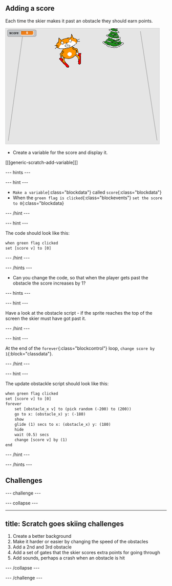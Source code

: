 ## Adding a score

Each time the skier makes it past an obstacle they should earn points.

![score](images/score.png)

+ Create a variable for the score and display it.

[[[generic-scratch-add-variable]]]

--- hints ---

--- hint ---

+ `Make a variable`{:class="blockdata"} called `score`{:class="blockdata"}
+ When the `green flag is clicked`{:class="blockevents"} `set the score to 0`{:class="blockdata}

--- /hint ---

--- hint ---

The code should look like this:

```blocks
when green flag clicked
set [score v] to [0]
```

--- /hint ---

--- /hints ---

+ Can you change the code, so that when the player gets past the obstacle the score increases by 1?

--- hints ---

--- hint ---

Have a look at the obstacle script - if the sprite reaches the top of the screen the skier must have got past it.

--- /hint ---

--- hint ---

At the end of the `forever`{:class="blockcontrol"} loop, `change score by 1`{:block="classdata"}.

--- /hint ---

--- hint ---

The update obstackle script should look like this:

```blocks
when green flag clicked
set [score v] to [0]
forever 
    set [obstacle_x v] to (pick random (-200) to (200))
    go to x: (obstacle_x) y: (-180)
    show
    glide (1) secs to x: (obstacle_x) y: (180)
    hide
    wait (0.5) secs
    change [score v] by (1)
end
```

--- /hint ---

--- /hints ---

## Challenges

--- challenge ---

--- collapse ---

---
title: Scratch goes skiing challenges
---

1. Create a better background
1. Make it harder or easier by changing the speed of the obstacles
1. Add a 2nd and 3rd obstacle
1. Add a set of gates that the skier scores extra points for going through
1. Add sounds, perhaps a crash when an obstacle is hit

--- /collapse ---

--- /challenge ---

